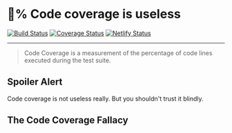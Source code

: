 # 💯% Code coverage is useless

[![Build Status](https://action-badges.now.sh/baumannzone/100-code-coverage-is-useless?action=Run%20Tests)](https://action-badges.now.sh/baumannzone/100-code-coverage-is-useless?action=Run%20Tests)
[![Coverage Status](https://coveralls.io/repos/github/baumannzone/100-code-coverage-is-useless/badge.svg?branch=master)](https://coveralls.io/github/baumannzone/100-code-coverage-is-useless?branch=master)
[![Netlify Status](https://api.netlify.com/api/v1/badges/c0f298bd-8ad3-4649-a8d2-13b01857f855/deploy-status)](https://app.netlify.com/sites/100-code-coverage-is-useless/deploys)

---

> Code Coverage is a measurement of the percentage of code lines executed during the test suite.

## Spoiler Alert
Code coverage is not useless really. But you shouldn't trust it blindly.

## The Code Coverage Fallacy
